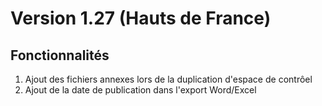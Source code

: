 # Version 1.27 (Hauts de France)

## Fonctionnalités
1. Ajout des fichiers annexes lors de la duplication d'espace de contrôel
2. Ajout de la date de publication dans l'export Word/Excel